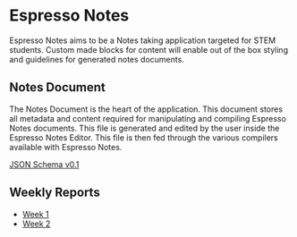 # Espresso Notes

Espresso Notes aims to be a Notes taking application targeted for STEM students.
Custom made blocks for content will enable out of the box styling and guidelines for generated notes documents.

## Notes Document

The Notes Document is the heart of the application.
This document stores all metadata and content required for manipulating and compiling Espresso Notes documents.
This file is generated and edited by the user inside the Espresso Notes Editor.
This file is then fed through the various compilers available with Espresso Notes.

[JSON Schema v0.1](docs/notesdoc.schema.md)


## Weekly Reports

- [Week 1](reports/week1.md)
- [Week 2](reports/week2.md)